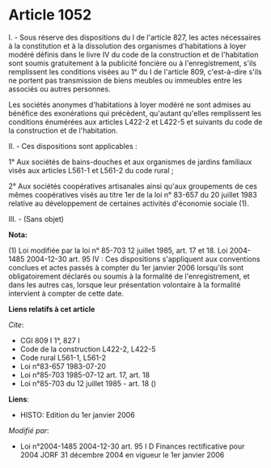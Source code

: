 # Article 1052

I. - Sous réserve des dispositions du I de l'article 827, les actes nécessaires à la constitution et à la dissolution des
organismes d'habitations à loyer modéré définis dans le livre IV du code de la construction et de l'habitation sont soumis
gratuitement à la publicité foncière ou à l'enregistrement, s'ils remplissent les conditions visées au 1° du I de l'article
809, c'est-à-dire s'ils ne portent pas transmission de biens meubles ou immeubles entre les associés ou autres personnes.

Les sociétés anonymes d'habitations à loyer modéré ne sont admises au bénéfice des exonérations qui précèdent, qu'autant
qu'elles remplissent les conditions énumérées aux articles L422-2 et L422-5 et suivants du code de la construction et de
l'habitation.

II. - Ces dispositions sont applicables :

1° Aux sociétés de bains-douches et aux organismes de jardins familiaux visés aux articles L561-1 et L561-2 du code rural ;

2° Aux sociétés coopératives artisanales ainsi qu'aux groupements de ces mêmes coopératives visés au titre 1er de la loi n°
83-657 du 20 juillet 1983 relative au développement de certaines activités d'économie sociale (1).

III. - (Sans objet)

**Nota:**

(1) Loi modifiée par la loi n° 85-703 12 juillet 1985, art. 17 et 18.  Loi 2004-1485 2004-12-30 art. 95 IV : Ces dispositions
s'appliquent aux conventions conclues et actes passés à compter du 1er janvier 2006 lorsqu'ils sont obligatoirement déclarés
ou soumis à la formalité de l'enregistrement, et dans les autres cas, lorsque leur présentation volontaire à la formalité
intervient à compter de cette date.

**Liens relatifs à cet article**

_Cite_:

  - CGI 809 I 1°, 827 I
  - Code de la construction L422-2, L422-5
  - Code rural L561-1, L561-2
  - Loi n°83-657 1983-07-20
  - Loi n°85-703 1985-07-12 art. 17, art. 18
  - Loi n°85-703 du 12 juillet 1985 - art. 18 ()

**Liens**:

  - HISTO: Edition du 1er janvier 2006

_Modifié par_:

  - Loi n°2004-1485 2004-12-30 art. 95 I D Finances rectificative pour 2004 JORF 31 décembre 2004 en vigueur le 1er janvier 2006
